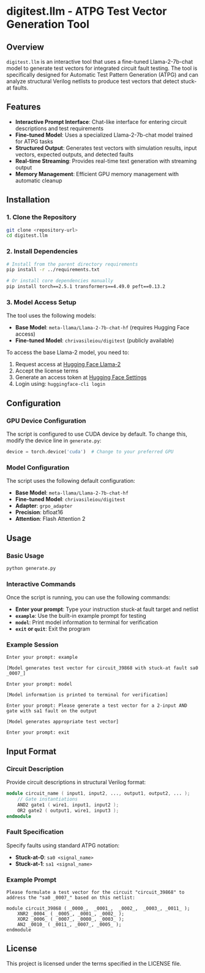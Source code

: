 # digitest.llm - ATPG Test Vector Generation Tool

## Overview

`digitest.llm` is an interactive tool that uses a fine-tuned Llama-2-7b-chat model to generate test vectors for integrated circuit fault testing. The tool is specifically designed for Automatic Test Pattern Generation (ATPG) and can analyze structural Verilog netlists to produce test vectors that detect stuck-at faults.

## Features

- **Interactive Prompt Interface**: Chat-like interface for entering circuit descriptions and test requirements
- **Fine-tuned Model**: Uses a specialized Llama-2-7b-chat model trained for ATPG tasks
- **Structured Output**: Generates test vectors with simulation results, input vectors, expected outputs, and detected faults
- **Real-time Streaming**: Provides real-time text generation with streaming output
- **Memory Management**: Efficient GPU memory management with automatic cleanup

## Installation

### 1. Clone the Repository
```bash
git clone <repository-url>
cd digitest.llm
```

### 2. Install Dependencies
```bash
# Install from the parent directory requirements
pip install -r ../requirements.txt

# Or install core dependencies manually
pip install torch==2.5.1 transformers==4.49.0 peft==0.13.2
```

### 3. Model Access Setup
The tool uses the following models:
- **Base Model**: `meta-llama/Llama-2-7b-chat-hf` (requires Hugging Face access)
- **Fine-tuned Model**: `chrivasileiou/digitest` (publicly available)

To access the base Llama-2 model, you need to:
1. Request access at [Hugging Face Llama-2](https://huggingface.co/meta-llama/Llama-2-7b-chat-hf)
2. Accept the license terms
3. Generate an access token at [Hugging Face Settings](https://huggingface.co/settings/tokens)
4. Login using: `huggingface-cli login`

## Configuration

### GPU Device Configuration
The script is configured to use CUDA device by default. To change this, modify the device line in `generate.py`:

```python
device = torch.device('cuda')  # Change to your preferred GPU
```

### Model Configuration
The script uses the following default configuration:
- **Base Model**: `meta-llama/Llama-2-7b-chat-hf`
- **Fine-tuned Model**: `chrivasileiou/digitest`
- **Adapter**: `grpo_adapter`
- **Precision**: bfloat16
- **Attention**: Flash Attention 2

## Usage

### Basic Usage
```bash
python generate.py
```

### Interactive Commands
Once the script is running, you can use the following commands:

- **Enter your prompt**: Type your instruction stuck-at fault target and netlist 
- **`example`**: Use the built-in example prompt for testing
- **`model`**: Print model information to terminal for verification
- **`exit` or `quit`**: Exit the program

### Example Session
```
Enter your prompt: example

[Model generates test vector for circuit_39868 with stuck-at fault sa0 _0007_]

Enter your prompt: model

[Model information is printed to terminal for verification]

Enter your prompt: Please generate a test vector for a 2-input AND gate with sa1 fault on the output

[Model generates appropriate test vector]

Enter your prompt: exit
```

## Input Format

### Circuit Description
Provide circuit descriptions in structural Verilog format:

```verilog
module circuit_name ( input1, input2, ..., output1, output2, ... );
    // Gate instantiations
    AND2 gate1 ( wire1, input1, input2 );
    OR2 gate2 ( output1, wire1, input3 );
endmodule
```

### Fault Specification
Specify faults using standard ATPG notation:
- **Stuck-at-0**: `sa0 <signal_name>`
- **Stuck-at-1**: `sa1 <signal_name>`

### Example Prompt
```
Please formulate a test vector for the circuit "circuit_39868" to address the "sa0 _0007_" based on this netlist:

module circuit_39868 ( _0000_,  _0001_,  _0002_,  _0003_, _0011_ );
    XNR2 _0004_ ( _0005_, _0001_, _0002_ );
    XOR2 _0006_ ( _0007_, _0000_, _0003_ );
    AN2 _0010_ ( _0011_, _0007_, _0005_ );
endmodule
```

## License

This project is licensed under the terms specified in the LICENSE file.
